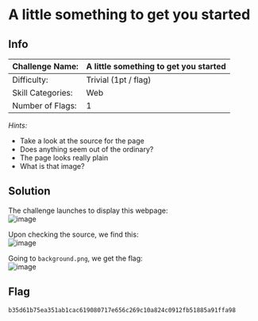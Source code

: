 # A little something to get you started

## Info
| Challenge Name: | A little something to get you started |
| ---- | ---- |  
| Difficulty: | Trivial (1pt / flag) |  
| Skill Categories: | Web |  
| Number of Flags: | 1 |

*Hints:*  
- Take a look at the source for the page
- Does anything seem out of the ordinary?
- The page looks really plain
- What is that image?

## Solution
The challenge launches to display this webpage:  
![image](https://i.imgur.com/XeCfRWu.png)

Upon checking the source, we find this:  
![image](https://i.imgur.com/OW9OLRO.png)  

Going to `background.png`, we get the flag:  
![image](https://i.imgur.com/vjQyQyB.png)  

## Flag
`b35d61b75ea351ab1cac619080717e656c269c10a824c0912fb51885a91ffa98`
